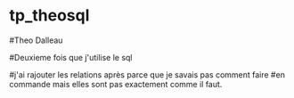 # tp_theosql
#Theo Dalleau

#Deuxieme fois que j'utilise le sql

#j'ai rajouter les relations après parce que je savais pas comment faire 
#en commande mais elles sont pas exactement comme il faut.
